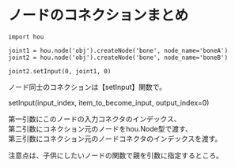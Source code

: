 # ノードのコネクションまとめ
```
import hou

joint1 = hou.node('obj').createNode('bone', node_name='boneA')
joint2 = hou.node('obj').createNode('bone', node_name='boneB')

joint2.setInput(0, joint1, 0)
```
ノード同士のコネクションは【setInput】関数で。  

setInput(input_index, item_to_become_input, output_index=0)

第一引数にこのノードの入力コネクタのインデックス、  
第二引数にコネクション元のノードをhou.Node型で渡す、  
第三引数にコネクション元のノードコネクタのインデックスを渡す。  

注意点は、子供にしたいノードの関数で親を引数に指定するところ。